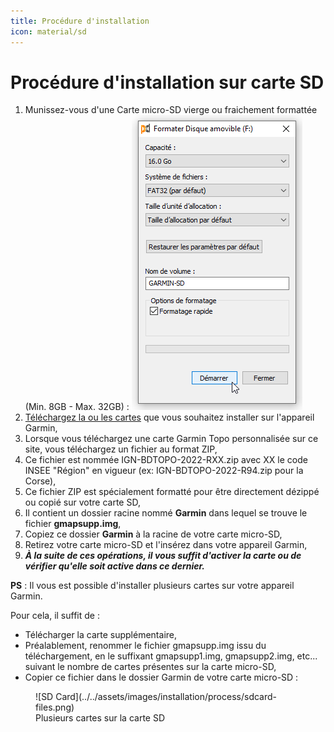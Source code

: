 ```yaml
---
title: Procédure d'installation
icon: material/sd
---
```


# Procédure d'installation sur carte SD

1. Munissez-vous d'une Carte micro-SD vierge ou fraichement formattée (Min. 8GB - Max. 32GB) : ![SD Card](../../assets/images/installation/process/sdcard.png)
2. [Téléchargez la ou les cartes](/downloads.md) que vous souhaitez installer sur l'appareil Garmin,
3. Lorsque vous téléchargez une carte Garmin Topo personnalisée sur ce site, vous téléchargez un fichier au format ZIP,
4. Ce fichier est nommée IGN-BDTOPO-2022-RXX.zip avec XX le code INSEE "Région" en vigueur (ex: IGN-BDTOPO-2022-R94.zip pour la Corse),
5. Ce fichier ZIP est spécialement formatté pour être directement dézippé ou copié sur votre carte SD,
6. Il contient un dossier racine nommé **Garmin** dans lequel se trouve le fichier **gmapsupp.img**,
7. Copiez ce dossier **Garmin** à la racine de votre carte micro-SD,
8. Retirez votre carte micro-SD et l'insérez dans votre appareil Garmin,
9. ***À la suite de ces opérations, il vous suffit d'activer la carte ou de vérifier qu'elle soit active dans ce dernier.***


**PS** : Il vous est possible d'installer plusieurs cartes sur votre appareil Garmin.

Pour cela, il suffit de :

- Télécharger la carte supplémentaire,
- Préalablement, renommer le fichier gmapsupp.img issu du téléchargement, en le suffixant gmapsupp1.img, gmapsupp2.img, etc... suivant le nombre de cartes présentes sur la carte micro-SD,
- Copier ce fichier dans le dossier Garmin de votre carte micro-SD :

<figure markdown>
  ![SD Card](../../assets/images/installation/process/sdcard-files.png)
  <figcaption>Plusieurs cartes sur la carte SD</figcaption>
</figure>

